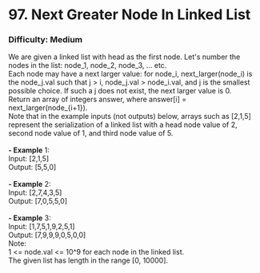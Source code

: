 # 97. Next Greater Node In Linked List
### Difficulty: Medium
We are given a linked list with head as the first node.  Let's number the nodes in the list: node_1, node_2, node_3, ... etc. <br/> Each node may have a next larger value: for node_i, next_larger(node_i) is the node_j.val such that j > i, node_j.val > node_i.val, and j is the smallest possible choice.  If such a j does not exist, the next larger value is 0. <br/> Return an array of integers answer, where answer[i] = next_larger(node_{i+1}). <br/> Note that in the example inputs (not outputs) below, arrays such as [2,1,5] represent the serialization of a linked list with a head node value of 2, second node value of 1, and third node value of 5. <br/>   <br/><b>- Example</b> 1: <br/> Input: [2,1,5] <br/> Output: [5,5,0] <br/> <br/><b>- Example</b> 2: <br/> Input: [2,7,4,3,5] <br/> Output: [7,0,5,5,0] <br/> <br/><b>- Example</b> 3: <br/> Input: [1,7,5,1,9,2,5,1] <br/> Output: [7,9,9,9,0,5,0,0] <br/>   Note: <br/> 1 <= node.val <= 10^9 for each node in the linked list. <br/> The given list has length in the range [0, 10000].